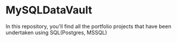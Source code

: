 # MySQLDataVault
In this repository, you'll find all the portfolio projects that have been undertaken using SQL(Postgres, MSSQL)
